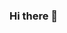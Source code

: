 ### Hi there 👋

<!--
**ronohoscar/ronohoscar** is a ✨ _special_ ✨ repository because its `README.md` (this file) appears on your GitHub profile.


-->
